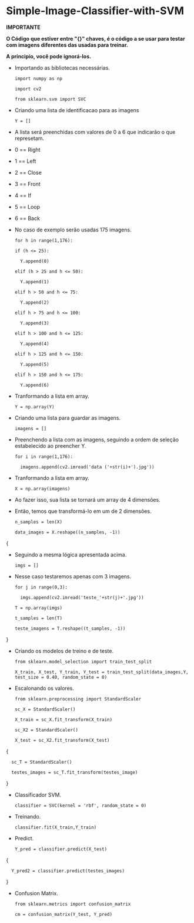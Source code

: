 # Simple-Image-Classifier-with-SVM

__IMPORTANTE__

__O Código que estiver entre "{}" chaves, é o código a se usar para testar com imagens diferentes das usadas para treinar.__

__A principio, você pode ignorá-los.__

- Importando as bibliotecas necessárias.

      import numpy as np

      import cv2

      from sklearn.svm import SVC

- Criando uma lista de identificacao para as imagens

      Y = []

- A lista será preenchidas com valores de 0 a 6 que indicarão o que represetam.
- 0 == Right
- 1 == Left
- 2 == Close
- 3 == Front
- 4 == If
- 5 == Loop
- 6 == Back
- No caso de exemplo serão usadas 175 imagens.

      for h in range(1,176):

      if (h <= 25):

        Y.append(0)

      elif (h > 25 and h <= 50):

        Y.append(1)

      elif h > 50 and h <= 75:

        Y.append(2)

      elif h > 75 and h <= 100:

        Y.append(3)

      elif h > 100 and h <= 125:

        Y.append(4)

      elif h > 125 and h <= 150:

        Y.append(5)

      elif h > 150 and h <= 175:

        Y.append(6)

- Tranformando a lista em array.

      Y = np.array(Y)

- Criando uma lista para guardar as imagens.

      imagens = []

- Preenchendo a lista com as imagens, seguindo a ordem de seleção estabelecido ao preencher Y.

      for i in range(1,176):

        imagens.append(cv2.imread('data ('+str(i)+').jpg'))

- Tranformando a lista em array.

      X = np.array(imagens)

- Ao fazer isso, sua lista se tornará um array de 4 dimensões.

- Então, temos que transformá-lo em um de 2 dimensões.

      n_samples = len(X)

      data_images = X.reshape((n_samples, -1))

{

- Seguindo a mesma lógica apresentada acima.

      imgs = []

- Nesse caso testaremos apenas com 3 imagens.

      for j in range(0,3):

        imgs.append(cv2.imread('teste_'+str(j)+'.jpg'))

      T = np.array(imgs)

      t_samples = len(T)

      teste_imagens = T.reshape((t_samples, -1))

}

- Criando os modelos de treino e de teste.

      from sklearn.model_selection import train_test_split

      X_train, X_test, Y_train, Y_test = train_test_split(data_images,Y, test_size = 0.40, random_state = 0)

- Escalonando os valores.

      from sklearn.preprocessing import StandardScaler

      sc_X = StandardScaler()

      X_train = sc_X.fit_transform(X_train)

      sc_X2 = StandardScaler()

      X_test = sc_X2.fit_transform(X_test)

{

      sc_T = StandardScaler()

      testes_images = sc_T.fit_transform(testes_image)

}

- Classificador SVM.

      classifier = SVC(kernel = 'rbf', random_state = 0)

- Treinando.

      classifier.fit(X_train,Y_train)

- Predict.

      Y_pred = classifier.predict(X_test)

{

      Y_pred2 = classifier.predict(testes_images)

}

- Confusion Matrix.

      from sklearn.metrics import confusion_matrix

      cm = confusion_matrix(Y_test, Y_pred)



